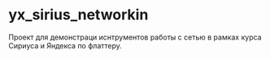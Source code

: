 # yx_sirius_networkin

Проект для демонстраци иснтрументов работы с сетью в рамках курса Сириуса и Яндекса по флаттеру.
